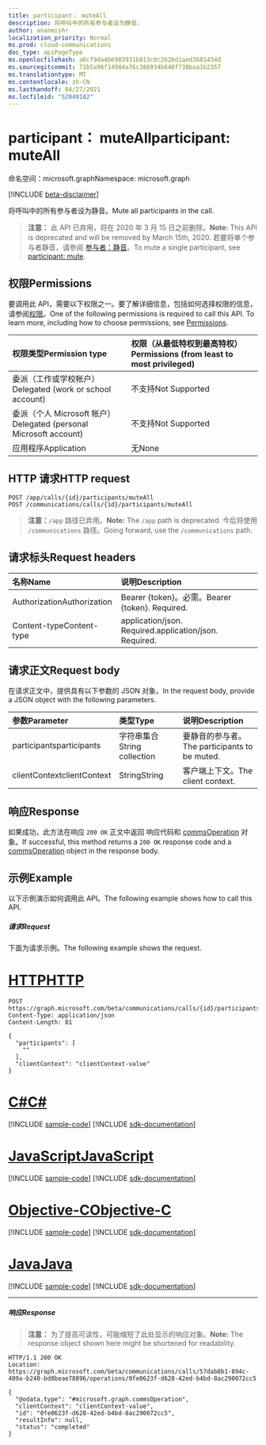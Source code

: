 ```yaml
---
title: participant： muteAll
description: 将呼叫中的所有参与者设为静音。
author: ananmishr
localization_priority: Normal
ms.prod: cloud-communications
doc_type: apiPageType
ms.openlocfilehash: a0cf9da4b6903931b813c0c2b2bd1aed3681434d
ms.sourcegitcommit: 71b5a96f14984a76c386934b648f730baa1b2357
ms.translationtype: MT
ms.contentlocale: zh-CN
ms.lasthandoff: 04/27/2021
ms.locfileid: "52049182"
---
```

# <a name="participant-muteall"></a><span data-ttu-id="ac410-103">participant： muteAll</span><span class="sxs-lookup"><span data-stu-id="ac410-103">participant: muteAll</span></span>

<span data-ttu-id="ac410-104">命名空间：microsoft.graph</span><span class="sxs-lookup"><span data-stu-id="ac410-104">Namespace: microsoft.graph</span></span>

[!INCLUDE [beta-disclaimer](../../includes/beta-disclaimer.md)]

<span data-ttu-id="ac410-105">将呼叫中的所有参与者设为静音。</span><span class="sxs-lookup"><span data-stu-id="ac410-105">Mute all participants in the call.</span></span>

> <span data-ttu-id="ac410-106">**注意：** 此 API 已弃用，将在 2020 年 3 月 15 日之前删除。</span><span class="sxs-lookup"><span data-stu-id="ac410-106">**Note:** This API is deprecated and will be removed by March 15th, 2020.</span></span> <span data-ttu-id="ac410-107">若要将单个参与者静音，请参阅 [参与者：静音](participant-mute.md)。</span><span class="sxs-lookup"><span data-stu-id="ac410-107">To mute a single participant, see [participant: mute](participant-mute.md).</span></span>


## <a name="permissions"></a><span data-ttu-id="ac410-108">权限</span><span class="sxs-lookup"><span data-stu-id="ac410-108">Permissions</span></span>
<span data-ttu-id="ac410-p102">要调用此 API，需要以下权限之一。要了解详细信息，包括如何选择权限的信息，请参阅[权限](/graph/permissions-reference)。</span><span class="sxs-lookup"><span data-stu-id="ac410-p102">One of the following permissions is required to call this API. To learn more, including how to choose permissions, see [Permissions](/graph/permissions-reference).</span></span>

| <span data-ttu-id="ac410-111">权限类型</span><span class="sxs-lookup"><span data-stu-id="ac410-111">Permission type</span></span>                        | <span data-ttu-id="ac410-112">权限（从最低特权到最高特权）</span><span class="sxs-lookup"><span data-stu-id="ac410-112">Permissions (from least to most privileged)</span></span> |
|:---------------------------------------|:--------------------------------------------|
| <span data-ttu-id="ac410-113">委派（工作或学校帐户）</span><span class="sxs-lookup"><span data-stu-id="ac410-113">Delegated (work or school account)</span></span>     | <span data-ttu-id="ac410-114">不支持</span><span class="sxs-lookup"><span data-stu-id="ac410-114">Not Supported</span></span>                               |
| <span data-ttu-id="ac410-115">委派（个人 Microsoft 帐户）</span><span class="sxs-lookup"><span data-stu-id="ac410-115">Delegated (personal Microsoft account)</span></span> | <span data-ttu-id="ac410-116">不支持</span><span class="sxs-lookup"><span data-stu-id="ac410-116">Not Supported</span></span>                               |
| <span data-ttu-id="ac410-117">应用程序</span><span class="sxs-lookup"><span data-stu-id="ac410-117">Application</span></span>                            | <span data-ttu-id="ac410-118">无</span><span class="sxs-lookup"><span data-stu-id="ac410-118">None</span></span>                                        |

## <a name="http-request"></a><span data-ttu-id="ac410-119">HTTP 请求</span><span class="sxs-lookup"><span data-stu-id="ac410-119">HTTP request</span></span>
<!-- { "blockType": "ignored" } -->
```http
POST /app/calls/{id}/participants/muteAll
POST /communications/calls/{id}/participants/muteAll
```
> <span data-ttu-id="ac410-120">**注意：**`/app` 路径已弃用。</span><span class="sxs-lookup"><span data-stu-id="ac410-120">**Note:** The `/app` path is deprecated.</span></span> <span data-ttu-id="ac410-121">今后将使用 `/communications` 路径。</span><span class="sxs-lookup"><span data-stu-id="ac410-121">Going forward, use the `/communications` path.</span></span>

## <a name="request-headers"></a><span data-ttu-id="ac410-122">请求标头</span><span class="sxs-lookup"><span data-stu-id="ac410-122">Request headers</span></span>
| <span data-ttu-id="ac410-123">名称</span><span class="sxs-lookup"><span data-stu-id="ac410-123">Name</span></span>          | <span data-ttu-id="ac410-124">说明</span><span class="sxs-lookup"><span data-stu-id="ac410-124">Description</span></span>               |
|:--------------|:--------------------------|
| <span data-ttu-id="ac410-125">Authorization</span><span class="sxs-lookup"><span data-stu-id="ac410-125">Authorization</span></span> | <span data-ttu-id="ac410-p104">Bearer {token}。必需。</span><span class="sxs-lookup"><span data-stu-id="ac410-p104">Bearer {token}. Required.</span></span> |
| <span data-ttu-id="ac410-128">Content-type</span><span class="sxs-lookup"><span data-stu-id="ac410-128">Content-type</span></span> | <span data-ttu-id="ac410-p105">application/json. Required.</span><span class="sxs-lookup"><span data-stu-id="ac410-p105">application/json. Required.</span></span> |

## <a name="request-body"></a><span data-ttu-id="ac410-131">请求正文</span><span class="sxs-lookup"><span data-stu-id="ac410-131">Request body</span></span>
<span data-ttu-id="ac410-132">在请求正文中，提供具有以下参数的 JSON 对象。</span><span class="sxs-lookup"><span data-stu-id="ac410-132">In the request body, provide a JSON object with the following parameters.</span></span>

| <span data-ttu-id="ac410-133">参数</span><span class="sxs-lookup"><span data-stu-id="ac410-133">Parameter</span></span>      | <span data-ttu-id="ac410-134">类型</span><span class="sxs-lookup"><span data-stu-id="ac410-134">Type</span></span>    |<span data-ttu-id="ac410-135">说明</span><span class="sxs-lookup"><span data-stu-id="ac410-135">Description</span></span>|
|:---------------|:--------|:----------|
|<span data-ttu-id="ac410-136">participants</span><span class="sxs-lookup"><span data-stu-id="ac410-136">participants</span></span>|<span data-ttu-id="ac410-137">字符串集合</span><span class="sxs-lookup"><span data-stu-id="ac410-137">String collection</span></span>|<span data-ttu-id="ac410-138">要静音的参与者。</span><span class="sxs-lookup"><span data-stu-id="ac410-138">The participants to be muted.</span></span>|
|<span data-ttu-id="ac410-139">clientContext</span><span class="sxs-lookup"><span data-stu-id="ac410-139">clientContext</span></span>|<span data-ttu-id="ac410-140">String</span><span class="sxs-lookup"><span data-stu-id="ac410-140">String</span></span>|<span data-ttu-id="ac410-141">客户端上下文。</span><span class="sxs-lookup"><span data-stu-id="ac410-141">The client context.</span></span>|

## <a name="response"></a><span data-ttu-id="ac410-142">响应</span><span class="sxs-lookup"><span data-stu-id="ac410-142">Response</span></span>
<span data-ttu-id="ac410-143">如果成功，此方法在响应 `200 OK` 正文中返回 响应代码和 [commsOperation](../resources/commsoperation.md) 对象。</span><span class="sxs-lookup"><span data-stu-id="ac410-143">If successful, this method returns a `200 OK` response code and a [commsOperation](../resources/commsoperation.md) object in the response body.</span></span>

## <a name="example"></a><span data-ttu-id="ac410-144">示例</span><span class="sxs-lookup"><span data-stu-id="ac410-144">Example</span></span>
<span data-ttu-id="ac410-145">以下示例演示如何调用此 API。</span><span class="sxs-lookup"><span data-stu-id="ac410-145">The following example shows how to call this API.</span></span>

##### <a name="request"></a><span data-ttu-id="ac410-146">请求</span><span class="sxs-lookup"><span data-stu-id="ac410-146">Request</span></span>
<span data-ttu-id="ac410-147">下面为请求示例。</span><span class="sxs-lookup"><span data-stu-id="ac410-147">The following example shows the request.</span></span>

# <a name="http"></a>[<span data-ttu-id="ac410-148">HTTP</span><span class="sxs-lookup"><span data-stu-id="ac410-148">HTTP</span></span>](#tab/http)
<!-- {
  "blockType": "request",
  "name": "participant-muteAll"
}-->
```http
POST https://graph.microsoft.com/beta/communications/calls/{id}/participants/muteAll
Content-Type: application/json
Content-Length: 81

{
  "participants": [
    ""
  ],
  "clientContext": "clientContext-value"
}
```
# <a name="c"></a>[<span data-ttu-id="ac410-149">C#</span><span class="sxs-lookup"><span data-stu-id="ac410-149">C#</span></span>](#tab/csharp)
[!INCLUDE [sample-code](../includes/snippets/csharp/participant-muteall-csharp-snippets.md)]
[!INCLUDE [sdk-documentation](../includes/snippets/snippets-sdk-documentation-link.md)]

# <a name="javascript"></a>[<span data-ttu-id="ac410-150">JavaScript</span><span class="sxs-lookup"><span data-stu-id="ac410-150">JavaScript</span></span>](#tab/javascript)
[!INCLUDE [sample-code](../includes/snippets/javascript/participant-muteall-javascript-snippets.md)]
[!INCLUDE [sdk-documentation](../includes/snippets/snippets-sdk-documentation-link.md)]

# <a name="objective-c"></a>[<span data-ttu-id="ac410-151">Objective-C</span><span class="sxs-lookup"><span data-stu-id="ac410-151">Objective-C</span></span>](#tab/objc)
[!INCLUDE [sample-code](../includes/snippets/objc/participant-muteall-objc-snippets.md)]
[!INCLUDE [sdk-documentation](../includes/snippets/snippets-sdk-documentation-link.md)]

# <a name="java"></a>[<span data-ttu-id="ac410-152">Java</span><span class="sxs-lookup"><span data-stu-id="ac410-152">Java</span></span>](#tab/java)
[!INCLUDE [sample-code](../includes/snippets/java/participant-muteall-java-snippets.md)]
[!INCLUDE [sdk-documentation](../includes/snippets/snippets-sdk-documentation-link.md)]

---


##### <a name="response"></a><span data-ttu-id="ac410-153">响应</span><span class="sxs-lookup"><span data-stu-id="ac410-153">Response</span></span>

> <span data-ttu-id="ac410-154">**注意：** 为了提高可读性，可能缩短了此处显示的响应对象。</span><span class="sxs-lookup"><span data-stu-id="ac410-154">**Note:** The response object shown here might be shortened for readability.</span></span>

<!-- {
  "blockType": "response",
  "name": "participant-muteAll",
  "truncated": true,
  "@odata.type": "microsoft.graph.commsOperation"
} -->
```http
HTTP/1.1 200 OK
Location: https://graph.microsoft.com/beta/communications/calls/57dab8b1-894c-409a-b240-bd8beae78896/operations/0fe0623f-d628-42ed-b4bd-8ac290072cc5

{
  "@odata.type": "#microsoft.graph.commsOperation",
  "clientContext": "clientContext-value",
  "id": "0fe0623f-d628-42ed-b4bd-8ac290072cc5",
  "resultInfo": null,
  "status": "completed"
}
```

<!-- uuid: 8fcb5dbc-d5aa-4681-8e31-b001d5168d79
2015-10-25 14:57:30 UTC -->
<!--
{
  "type": "#page.annotation",
  "description": "participant: muteAll",
  "keywords": "",
  "section": "documentation",
  "tocPath": "",
  "suppressions": [
  ]
}
-->


